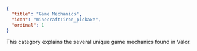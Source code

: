 ```json
{
  "title": "Game Mechanics",
  "icon": "minecraft:iron_pickaxe",
  "ordinal": 1
}
```

This category explains the several unique game mechanics found in Valor.